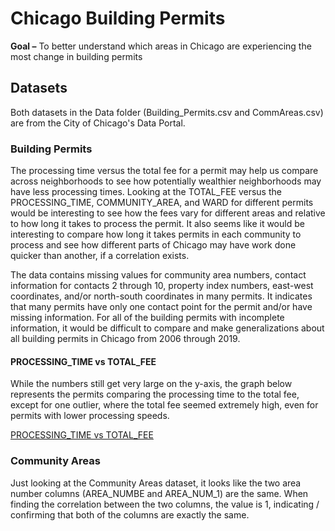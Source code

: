 # Chicago Building Permits

**Goal –** To better understand which areas in Chicago are experiencing the most change in building permits

## Datasets

Both datasets in the Data folder (Building_Permits.csv and CommAreas.csv) are from the City of Chicago's Data Portal.

### Building Permits

The processing time versus the total fee for a permit may help us compare across neighborhoods to see how potentially wealthier neighborhoods may have less processing times. Looking at the TOTAL_FEE versus the PROCESSING_TIME, COMMUNITY_AREA, and WARD for different permits would be interesting to see how the fees vary for different areas and relative to how long it takes to process the permit. It also seems like it would be interesting to compare how long it takes permits in each community to process and see how different parts of Chicago may have work done quicker than another, if a correlation exists.

The data contains missing values for community area numbers, contact information for contacts 2 through 10, property index numbers, east-west coordinates, and/or north-south coordinates in many permits. It indicates that many permits have only one contact point for the permit and/or have missing information. For all of the building permits with incomplete information, it would be difficult to compare and make generalizations about all building permits in Chicago from 2006 through 2019.


#### PROCESSING_TIME vs TOTAL_FEE

While the numbers still get very large on the y-axis, the graph below represents the permits comparing the processing time to the total fee, except for one outlier, where the total fee seemed extremely high, even for permits with lower processing speeds.

[PROCESSING_TIME vs TOTAL_FEE](https://github.com/choudharynisha/Building-Permits-in-Chicago/blob/master/Graphs/CommunityAreaProcessingTime.png)

### Community Areas

Just looking at the Community Areas dataset, it looks like the two area number columns (AREA_NUMBE and AREA_NUM_1) are the same. When finding the correlation between the two columns, the value is 1, indicating / confirming that both of the columns are exactly the same.

